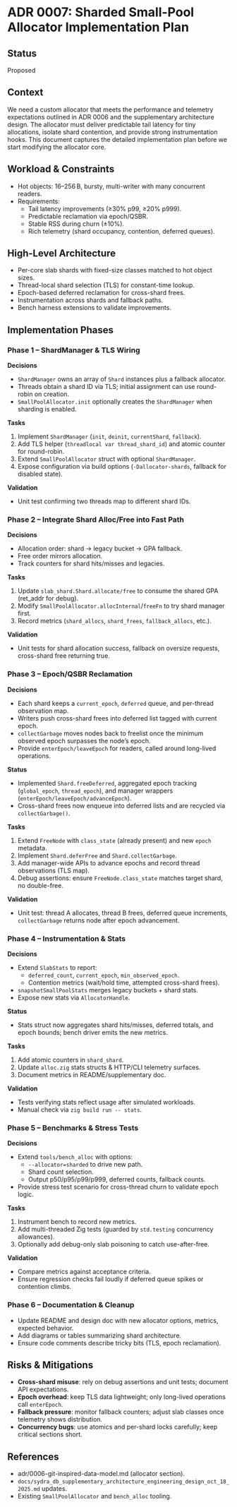 # ADR 0007: Sharded Small-Pool Allocator Implementation Plan

## Status
Proposed

## Context
We need a custom allocator that meets the performance and telemetry expectations outlined in ADR 0006 and the supplementary architecture design. The allocator must deliver predictable tail latency for tiny allocations, isolate shard contention, and provide strong instrumentation hooks. This document captures the detailed implementation plan before we start modifying the allocator core.

## Workload & Constraints
- Hot objects: 16–256 B, bursty, multi-writer with many concurrent readers.
- Requirements:
  * Tail latency improvements (≥30% p99, ≥20% p999).
  * Predictable reclamation via epoch/QSBR.
  * Stable RSS during churn (±10%).
  * Rich telemetry (shard occupancy, contention, deferred queues).

## High-Level Architecture
- Per-core slab shards with fixed-size classes matched to hot object sizes.
- Thread-local shard selection (TLS) for constant-time lookup.
- Epoch-based deferred reclamation for cross-shard frees.
- Instrumentation across shards and fallback paths.
- Bench harness extensions to validate improvements.

## Implementation Phases

### Phase 1 – ShardManager & TLS Wiring
**Decisions**
- `ShardManager` owns an array of `Shard` instances plus a fallback allocator.
- Threads obtain a shard ID via TLS; initial assignment can use round-robin on creation.
- `SmallPoolAllocator.init` optionally creates the `ShardManager` when sharding is enabled.

**Tasks**
1. Implement `ShardManager` (`init`, `deinit`, `currentShard`, `fallback`).
2. Add TLS helper (`threadlocal var thread_shard_id`) and atomic counter for round-robin.
3. Extend `SmallPoolAllocator` struct with optional `ShardManager`.
4. Expose configuration via build options (`-Dallocator-shards`, fallback for disabled state).

**Validation**
- Unit test confirming two threads map to different shard IDs.

### Phase 2 – Integrate Shard Alloc/Free into Fast Path
**Decisions**
- Allocation order: shard → legacy bucket → GPA fallback.
- Free order mirrors allocation.
- Track counters for shard hits/misses and legacies.

**Tasks**
1. Update `slab_shard.Shard.allocate/free` to consume the shared GPA (ret_addr for debug).
2. Modify `SmallPoolAllocator.allocInternal`/`freeFn` to try shard manager first.
3. Record metrics (`shard_allocs`, `shard_frees`, `fallback_allocs`, etc.).

**Validation**
- Unit tests for shard allocation success, fallback on oversize requests, cross-shard free returning true.

### Phase 3 – Epoch/QSBR Reclamation
**Decisions**
- Each shard keeps a `current_epoch`, `deferred` queue, and per-thread observation map.
- Writers push cross-shard frees into deferred list tagged with current epoch.
- `collectGarbage` moves nodes back to freelist once the minimum observed epoch surpasses the node’s epoch.
- Provide `enterEpoch/leaveEpoch` for readers, called around long-lived operations.

**Status**
- Implemented `Shard.freeDeferred`, aggregated epoch tracking (`global_epoch`, `thread_epoch`), and manager wrappers (`enterEpoch/leaveEpoch/advanceEpoch`).
- Cross-shard frees now enqueue into deferred lists and are recycled via `collectGarbage()`.

**Tasks**
1. Extend `FreeNode` with `class_state` (already present) and new `epoch` metadata.
2. Implement `Shard.deferFree` and `Shard.collectGarbage`.
3. Add manager-wide APIs to advance epochs and record thread observations (TLS map).
4. Debug assertions: ensure `FreeNode.class_state` matches target shard, no double-free.

**Validation**
- Unit test: thread A allocates, thread B frees, deferred queue increments, `collectGarbage` returns node after epoch advancement.

### Phase 4 – Instrumentation & Stats
**Decisions**
- Extend `SlabStats` to report:
  * `deferred_count`, `current_epoch`, `min_observed_epoch`.
  * Contention metrics (wait/hold time, attempted cross-shard frees).
- `snapshotSmallPoolStats` merges legacy buckets + shard stats.
- Expose new stats via `AllocatorHandle`.

**Status**
- Stats struct now aggregates shard hits/misses, deferred totals, and epoch bounds; bench driver emits the new metrics.

**Tasks**
1. Add atomic counters in `shard_shard`.
2. Update `alloc.zig` stats structs & HTTP/CLI telemetry surfaces.
3. Document metrics in README/supplementary doc.

**Validation**
- Tests verifying stats reflect usage after simulated workloads.
- Manual check via `zig build run -- stats`.

### Phase 5 – Benchmarks & Stress Tests
**Decisions**
- Extend `tools/bench_alloc` with options:
  * `--allocator=sharded` to drive new path.
  * Shard count selection.
  * Output p50/p95/p99/p999, deferred counts, fallback counts.
- Provide stress test scenario for cross-thread churn to validate epoch logic.

**Tasks**
1. Instrument bench to record new metrics.
2. Add multi-threaded Zig tests (guarded by `std.testing` concurrency allowances).
3. Optionally add debug-only slab poisoning to catch use-after-free.

**Validation**
- Compare metrics against acceptance criteria.
- Ensure regression checks fail loudly if deferred queue spikes or contention climbs.

### Phase 6 – Documentation & Cleanup
- Update README and design doc with new allocator options, metrics, expected behavior.
- Add diagrams or tables summarizing shard architecture.
- Ensure code comments describe tricky bits (TLS, epoch reclamation).

## Risks & Mitigations
- **Cross-shard misuse**: rely on debug assertions and unit tests; document API expectations.
- **Epoch overhead**: keep TLS data lightweight; only long-lived operations call `enterEpoch`.
- **Fallback pressure**: monitor fallback counters; adjust slab classes once telemetry shows distribution.
- **Concurrency bugs**: use atomics and per-shard locks carefully; keep critical sections short.

## References
- adr/0006-git-inspired-data-model.md (allocator section).
- `docs/sydra_db_supplementary_architecture_engineering_design_oct_18_2025.md` updates.
- Existing `SmallPoolAllocator` and `bench_alloc` tooling.
